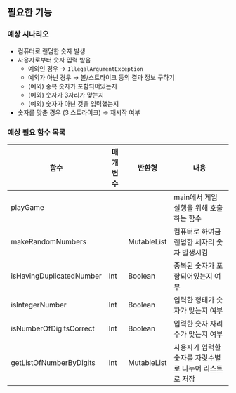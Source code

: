 ## 필요한 기능

### 예상 시나리오
- 컴퓨터로 랜덤한 숫자 발생
- 사용자로부터 숫자 입력 받음
    - 예외인 경우 → `IllegalArgumentException`
    - 예외가 아닌 경우 → 볼/스트라이크 등의 결과 정보 구하기
    - (예외) 중복 숫자가 포함되어있는지
    - (예외) 숫자가 3자리가 맞는지
    - (예외) 숫자가 아닌 것을 입력했는지 
- 숫자를 맞춘 경우 (3 스트라이크) → 재시작 여부

### 예상 필요 함수 목록
| 함수 | 매개변수 | 반환형 | 내용 |
| --- | --- | --- | --- |
|playGame| | |main에서 게임 실행을 위해 호출하는 함수|
| makeRandomNumbers |  | MutableList<Int> | 컴퓨터로 하여금 랜덤한 세자리 숫자 발생시킴 |
| isHavingDuplicatedNumber | Int | Boolean | 중복된 숫자가 포함되어있는지 여부 |
| isIntegerNumber | Int | Boolean | 입력한 형태가 숫자가 맞는지 여부 |
| isNumberOfDigitsCorrect | Int | Boolean | 입력한 숫자 자리수가 맞는지 여부 |
| getListOfNumberByDigits | Int | MutableList<Int> | 사용자가 입력한 숫자를 자릿수별로 나누어 리스트로 저장 |
